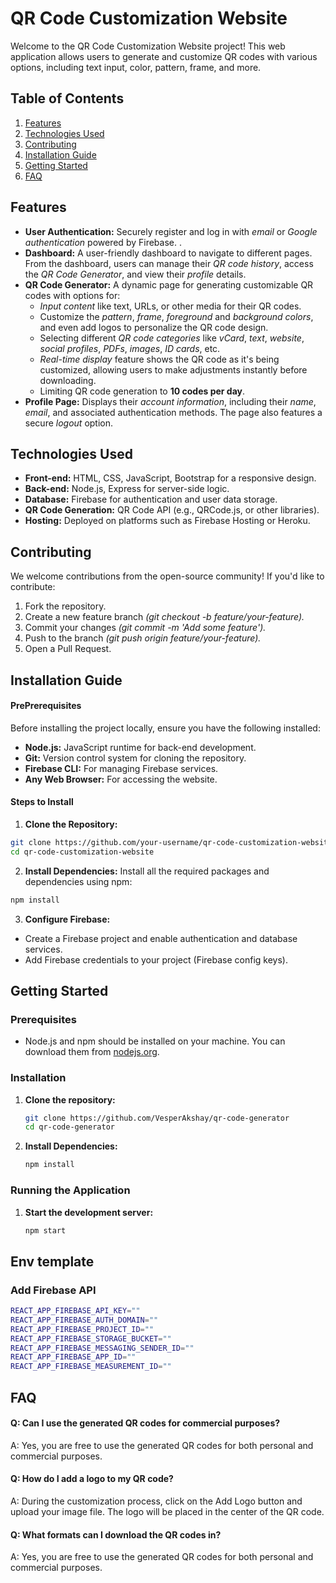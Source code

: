# QR Code Customization Website

Welcome to the QR Code Customization Website project! This web application allows users to generate and customize QR codes with various options, including text input, color, pattern, frame, and more.

## Table of Contents
   1. [Features](#features)
   2. [Technologies Used](#technologies-used)
   3. [Contributing](#contributing)
   4. [Installation Guide](#installation-guide)
   5. [Getting Started](#getting-started)
   6. [FAQ](#faq)

## Features

- **User Authentication:** Securely register and log in with *email* or *Google authentication* powered by Firebase. .
- **Dashboard:**
  A user-friendly dashboard to navigate to different pages. From the dashboard, users can manage their *QR code history*, access the *QR Code Generator*, and view their *profile* details. 
- **QR Code Generator:** A dynamic page for generating customizable QR codes with options for:
  - *Input content* like text, URLs, or other media for their QR codes.
  - Customize the *pattern*, *frame*, *foreground* and *background colors*, and even add logos to personalize the QR code design.
  - Selecting different *QR code categories* like *vCard*, *text*, *website*, *social profiles*, *PDFs*, *images*, *ID cards*, etc.
  - *Real-time display* feature shows the QR code as it's being customized, allowing users to make adjustments instantly before downloading.
  - Limiting QR code generation to **10 codes per day**.
- **Profile Page:** Displays their *account information*, including their *name*, *email*, and associated authentication methods. The page also features a secure *logout* option.

  
## Technologies Used

- **Front-end:** HTML, CSS, JavaScript, Bootstrap for a responsive design.
- **Back-end:** Node.js, Express for server-side logic.
- **Database:** Firebase for authentication and user data storage.
- **QR Code Generation:** QR Code API (e.g., QRCode.js, or other libraries).
- **Hosting:** Deployed on platforms such as Firebase Hosting or Heroku.

## Contributing

We welcome contributions from the open-source community! If you'd like to contribute:

1. Fork the repository.
2. Create a new feature branch *(git checkout -b feature/your-feature).*
3. Commit your changes *(git commit -m 'Add some feature').*
4. Push to the branch *(git push origin feature/your-feature).*
5. Open a Pull Request.


## Installation Guide

#### PrePrerequisites
Before installing the project locally, ensure you have the following installed:

- **Node.js:** JavaScript runtime for back-end development.
- **Git:** Version control system for cloning the repository.
- **Firebase CLI:** For managing Firebase services.
- **Any Web Browser:** For accessing the website.

#### Steps to Install
1. **Clone the Repository:**

```bash
git clone https://github.com/your-username/qr-code-customization-website.git
cd qr-code-customization-website

```
2. **Install Dependencies:** Install all the required packages and dependencies using npm:

```bash
npm install

```
3. **Configure Firebase:**

- Create a Firebase project and enable authentication and database services.
- Add Firebase credentials to your project (Firebase config keys).
    


## Getting Started

### Prerequisites

- Node.js and npm should be installed on your machine. You can download them from [nodejs.org](https://nodejs.org/).

### Installation

1. **Clone the repository:**

   ```bash
   git clone https://github.com/VesperAkshay/qr-code-generator
   cd qr-code-generator
   ```
2. **Install Dependencies:**

    ```bash
    npm install
    ```
### Running the Application

1. **Start the development server:**

    ```bash
    npm start
    ```

## Env template 
### Add Firebase API
```bash
REACT_APP_FIREBASE_API_KEY=""
REACT_APP_FIREBASE_AUTH_DOMAIN=""
REACT_APP_FIREBASE_PROJECT_ID=""
REACT_APP_FIREBASE_STORAGE_BUCKET=""
REACT_APP_FIREBASE_MESSAGING_SENDER_ID=""
REACT_APP_FIREBASE_APP_ID=""
REACT_APP_FIREBASE_MEASUREMENT_ID=""
```
## FAQ

#### Q: Can I use the generated QR codes for commercial purposes?

A: Yes, you are free to use the generated QR codes for both personal and commercial purposes.

#### Q: How do I add a logo to my QR code?

A: During the customization process, click on the Add Logo button and upload your image file. The logo will be placed in the center of the QR code.

#### Q: What formats can I download the QR codes in?

A: Yes, you are free to use the generated QR codes for both personal and commercial purposes.
